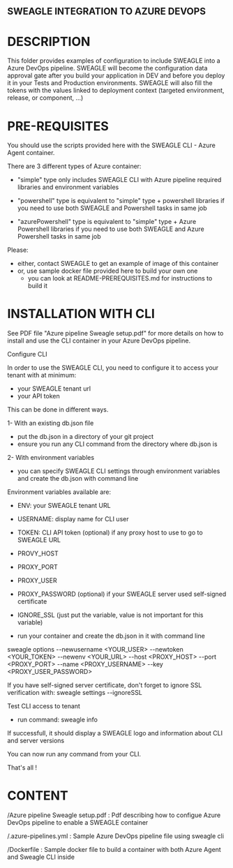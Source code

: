 ## SWEAGLE INTEGRATION TO AZURE DEVOPS

# DESCRIPTION

This folder provides examples of configuration to include SWEAGLE into a Azure DevOps pipeline.
SWEAGLE will become the configuration data approval gate after you build your application in DEV and before you deploy it in your Tests and Production environments.
SWEAGLE will also fill the tokens with the values linked to deployment context (targeted environment, release, or component, ...)

# PRE-REQUISITES

You should use the scripts provided here with the SWEAGLE CLI - Azure Agent container.

There are 3 different types of Azure container:

- "simple" type only includes SWEAGLE CLI with Azure pipeline required libraries and environment variables

- "powershell" type is equivalent to "simple" type + powershell libraries if you need to use both SWEAGLE and Powershell tasks in same job

- "azurePowershell" type is equivalent to "simple" type + Azure Powershell libraries if you need to use both SWEAGLE and Azure Powershell tasks in same job

Please:
- either, contact SWEAGLE to get an example of image of this container
- or, use sample docker file provided here to build your own one
    - you can look at README-PREREQUISITES.md for instructions to build it

# INSTALLATION WITH CLI

See PDF file "Azure pipeline Sweagle setup.pdf" for more details on how to install and use the CLI container in your Azure DevOps pipeline.

Configure CLI

In order to use the SWEAGLE CLI, you need to configure it to access your tenant with at minimum:
- your SWEAGLE tenant url
- your API token

This can be done in different ways.

1- With an existing db.json file
- put the db.json in a directory of your git project
- ensure you run any CLI command from the directory where db.json is


2- With environment variables
- you can specify SWEAGLE CLI settings through environment variables and create the db.json with command line

Environment variables available are:
- ENV: your SWEAGLE tenant URL
- USERNAME: display name for CLI user
- TOKEN: CLI API token
(optional) if any proxy host to use to go to SWEAGLE URL
- PROVY_HOST
- PROXY_PORT
- PROXY_USER
- PROXY_PASSWORD
(optional) if your SWEAGLE server used self-signed certificate
- IGNORE_SSL (just put the variable, value is not important for this variable)

- run your container and create the db.json in it with command line

sweagle options --newusername <YOUR_USER> --newtoken <YOUR_TOKEN> --newenv <YOUR_URL> --host <PROXY_HOST> --port <PROXY_PORT> --name <PROXY_USERNAME> --key <PROXY_USER_PASSWORD>

If you have self-signed server certificate, don't forget to ignore SSL verification with:
sweagle settings --ignoreSSL


Test CLI access to tenant

- run command: sweagle info

If successfull, it should display a SWEAGLE logo and information about CLI and server versions

You can now run any command from your CLI.

That's all !

# CONTENT

/Azure pipeline Sweagle setup.pdf  : Pdf describing how to configue Azure DevOps pipeline to enable a SWEAGLE container

/.azure-pipelines.yml  : Sample Azure DevOps pipeline file using sweagle cli


/Dockerfile  : Sample docker file to build a container with both Azure Agent and Sweagle CLI inside
